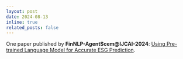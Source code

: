 ```yaml
---
layout: post
date: 2024-08-13
inline: true
related_posts: false
---
```


One paper published by **FinNLP-AgentScem@IJCAI-2024**: [Using Pre-trained Language Model for Accurate ESG Prediction](https://aclanthology.org/2024.finnlp-2.1.pdf).
